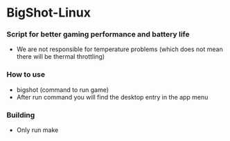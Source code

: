 # BigShot-Linux
### Script for better gaming performance and battery life
* We are not responsible for temperature problems (which does not mean there will be thermal throttling)
### How to use
* bigshot (command to run game)
* After run command you will find the desktop entry in the app menu
### Building
* Only run make
